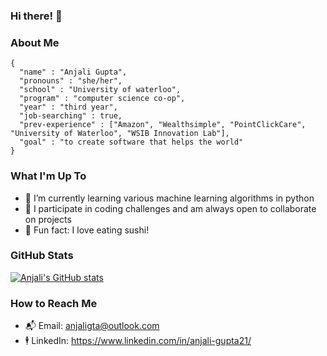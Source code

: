 ### Hi there! 👋

### About Me 
```
{
  "name" : "Anjali Gupta",
  "pronouns" : "she/her",
  "school" : "University of waterloo",
  "program" : "computer science co-op",
  "year" : "third year",
  "job-searching" : true,
  "prev-experience" : ["Amazon", "Wealthsimple", "PointClickCare", "University of Waterloo", "WSIB Innovation Lab"],
  "goal" : "to create software that helps the world"
}
```

### What I'm Up To 
- 🌱 I’m currently learning various machine learning algorithms in python
- 👯 I participate in coding challenges and am always open to collaborate on projects
- 🍣 Fun fact: I love eating sushi!

### GitHub Stats 
[![Anjali's GitHub stats](https://github-readme-stats.vercel.app/api?username=anjalig21)](https://github.com/anjalig21/github-readme-stats)

### How to Reach Me
- 📬 Email: anjaligta@outlook.com
- 🕴 LinkedIn: https://www.linkedin.com/in/anjali-gupta21/

<!--
**anjalig21/anjalig21** is a ✨ _special_ ✨ repository because its `README.md` (this file) appears on your GitHub profile.

Here are some ideas to get you started:

- 🔭 I’m currently working on ...
- 🌱 I’m currently learning ...
- 👯 I’m looking to collaborate on ...
- 🤔 I’m looking for help with ...
- 💬 Ask me about ...
- 📫 How to reach me: ...
- 😄 Pronouns: ...
- ⚡ Fun fact: ...
-->
